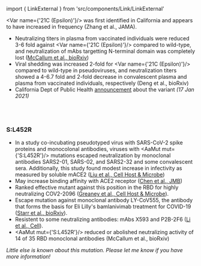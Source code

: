 import { LinkExternal } from 'src/components/Link/LinkExternal'

<Var name={'21C (Epsilon)'}/> was first identified in California and appears to have increased in frequency (<LinkExternal href="https://jamanetwork.com/journals/jama/fullarticle/2776543">Zhang et al., JAMA</LinkExternal>). <br/>

- Neutralizing titers in plasma from vaccinated individuals were reduced 3-6 fold against <Var name={'21C (Epsilon)'}/> compared to wild-type, and neutralization of mAbs targetting N-terminal domain was completely lost ([McCallum et al., bioRxiv](https://www.biorxiv.org/content/10.1101/2021.03.31.437925v1))
- Viral shedding was increased 2-fold for <Var name={'21C (Epsilon)'}/> compared to wild-type in pseudoviruses, and neutralization titers showed a 4-6.7 fold and 2-fold decrease in convalescent plasma and plasma from vaccinated individuals, respectively (<LinkExternal href="https://www.medrxiv.org/content/10.1101/2021.03.07.21252647v1">Deng et al., bioRxiv</LinkExternal>)
- California Dept of Public Health [announcement](https://www.cdph.ca.gov/Programs/OPA/Pages/NR21-020.aspx) about the variant _(17 Jan 2021)_

<br/><br/>

### S:L452R
- In a study co-incubating pseudotyped virus with SARS-CoV-2 spike proteins and monocolonal antibodies, viruses with <AaMut mut={'S:L452R'}/> mutations escaped neutralization by monoclonal antibodies SARS2-01, SARS-02, and SARS2-32 and some convalescent sera. Additionally, this study found modest increase in infectivity as measured by soluble mACE2 ([Liu et al., Cell Host & Microbe](https://www.sciencedirect.com/science/article/pii/S1931312821000445))
- May increase binding affinity with ACE2 receptor ([Chen et al., JMB](https://www.sciencedirect.com/science/article/pii/S0022283620304563?via%3Dihub))
- Ranked effective mutant against this position in the RBD for highly neutralizing COV2-2096 ([Greaney et al., Cell Host & Microbe](https://doi.org/10.1016/j.chom.2020.11.007)).
- Escape mutation against monoclonal antibody LY-CoV555, the antibody that forms the basis for Eli Lilly's bamlanivimab treatment for COVID-19 ([Starr et al., bioRxiv](https://www.biorxiv.org/content/10.1101/2021.02.17.431683v1)).
- Resistent to some neutralizing antibodies: mAbs X593 and P2B-2F6 ([Li et al., Cell](https://www.sciencedirect.com/science/article/abs/pii/S0092867420308771)).
- <AaMut mut={'S:L452R'}/> reduced or abolished neutralizing activity of 14 of 35 RBD monoclonal antibodies (<LinkExternal href="https://www.biorxiv.org/content/10.1101/2021.03.31.437925v1">McCallum et al., bioRxiv</LinkExternal>)

_Little else is known about this mutation. Please let me know if you have more information!_
